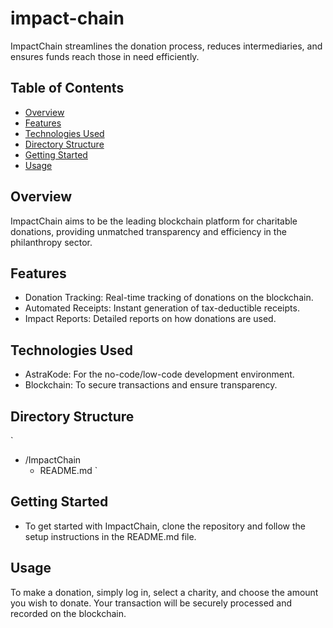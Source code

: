 # impact-chain
ImpactChain streamlines the donation process, reduces intermediaries, and ensures funds reach those in need efficiently.

## Table of Contents
- [Overview](#overview)
- [Features](#features)
- [Technologies Used](#technologies-used)
- [Directory Structure](#directory-structure)
- [Getting Started](#getting-started)
- [Usage](#usage)

## Overview
ImpactChain aims to be the leading blockchain platform for charitable donations, providing unmatched transparency and efficiency in the philanthropy sector.
## Features
- Donation Tracking: Real-time tracking of donations on the blockchain.
- Automated Receipts: Instant generation of tax-deductible receipts.
- Impact Reports: Detailed reports on how donations are used.

## Technologies Used
- AstraKode: For the no-code/low-code development environment.
- Blockchain: To secure transactions and ensure transparency. 

## Directory Structure
`
- /ImpactChain
    - README.md
`
## Getting Started
- To get started with ImpactChain, clone the repository and follow the setup instructions in the README.md file.

## Usage
To make a donation, simply log in, select a charity, and choose the amount you wish to donate. Your transaction will be securely processed and recorded on the blockchain.